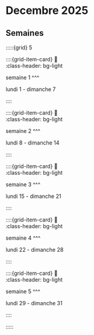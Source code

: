 # Decembre 2025

## Semaines

:::::{grid} 5

::::{grid-item-card}
:link:  
:class-header: bg-light

semaine 1
^^^

lundi 1 - dimanche 7

::::

::::{grid-item-card}
:link:  
:class-header: bg-light

semaine 2
^^^

lundi 8 - dimanche 14


::::

::::{grid-item-card}
:link:  
:class-header: bg-light

semaine 3
^^^

lundi 15 - dimanche 21

::::

::::{grid-item-card}
:link:  
:class-header: bg-light

semaine 4
^^^

lundi 22 - dimanche 28

::::

::::{grid-item-card}
:link:  
:class-header: bg-light

semaine 5
^^^

lundi 29 - dimanche 31


::::

:::::
